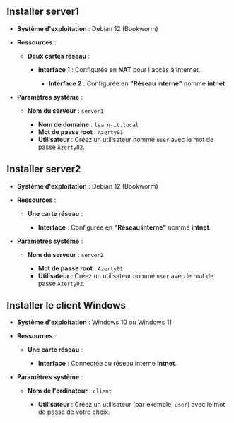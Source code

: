 

## Installer server1

- **Système d'exploitation** : Debian 12 (Bookworm)
- **Ressources** :
    
    - **Deux cartes réseau** :
        
        - **Interface 1** : Configurée en **NAT** pour l'accès à Internet.
            
            - **Interface 2** : Configurée en **"Réseau interne"** nommé **intnet**.
            
        
    
- **Paramètres système** :
    
    - **Nom du serveur** : `server1`
        
        - **Nom de domaine** : `learn-it.local`
        - **Mot de passe root** : `Azerty01`
        - **Utilisateur** : Créez un utilisateur nommé `user` avec le mot de passe `Azerty02`.
        
    

## Installer server2

- **Système d'exploitation** : Debian 12 (Bookworm)
- **Ressources** :
    
    - **Une carte réseau** :
        
        - **Interface** : Configurée en **"Réseau interne"** nommé **intnet**.
        
    
- **Paramètres système** :
    
    - **Nom du serveur** : `server2`
        
        - **Mot de passe root** : `Azerty01`
        - **Utilisateur** : Créez un utilisateur nommé `user` avec le mot de passe `Azerty02`.
        
    

## Installer le client Windows

- **Système d'exploitation** : Windows 10 ou Windows 11
- **Ressources** :
    
    - **Une carte réseau** :
        
        - **Interface** : Connectée au réseau interne **intnet**.
        
    
- **Paramètres système** :
    
    - **Nom de l'ordinateur** : `client`
        
        - **Utilisateur** : Créez un utilisateur (par exemple, `user`) avec le mot de passe de votre choix.